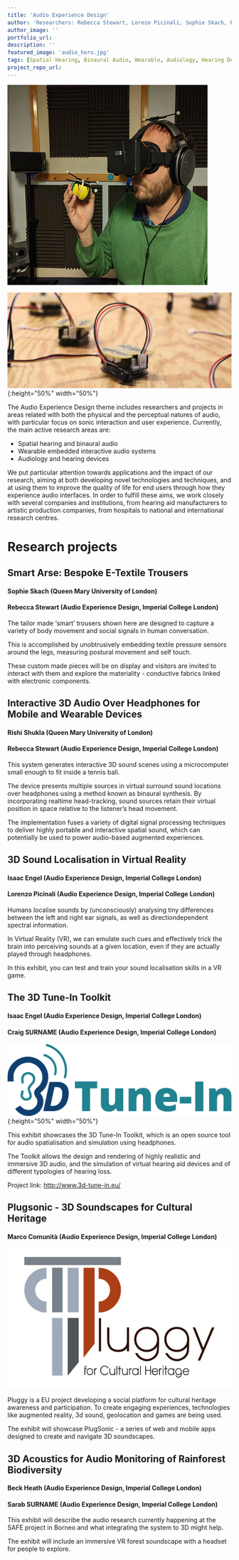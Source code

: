 ```yaml
---
title: 'Audio Experience Design'
author: 'Researchers: Rebecca Stewart, Lorezo Picinali, Sophie Skach, Rishi Shukla, Isaac Engel, Marco Comunità, Beck Heath, Sarab, Craig'
author_image: ''
portfolio_url:
description: ''
featured_image: 'audio_hero.jpg'
tags: [Spatial Hearing, Binaural Audio, Wearable, Audiology, Hearing Devices]
project_repo_url:
---
```

![](./audio_hero.jpg)

![](./audio_1.jpg){:height="50%" width="50%"}

The Audio Experience Design theme includes researchers and projects in areas related with both the physical and the perceptual natures of audio, with particular focus on sonic interaction and user experience. Currently, the main active research areas are:

* Spatial hearing and binaural audio
* Wearable embedded interactive audio systems
* Audiology and hearing devices

We put particular attention towards applications and the impact of our research, aiming at both developing novel technologies and techniques, and at using them to improve the quality of life for end users through how they experience audio interfaces. In order to fulfill these aims, we work closely with several companies and institutions, from hearing aid manufacturers to artistic production companies, from hospitals to national and international research centres.

# Research projects
## Smart Arse: Bespoke E-Textile Trousers
#### Sophie Skach (Queen Mary University of London)
#### Rebecca Stewart (Audio Experience Design, Imperial College London)
The tailor made ‘smart’ trousers shown here are designed to capture a variety of body movement and social signals in human conversation.

This is accomplished by unobtrusively embedding textile pressure sensors around the legs, measuring postural movement and self touch.

These custom made pieces will be on display and visitors are invited to interact with them and explore the materiality - conductive fabrics linked with electronic components.

## Interactive 3D Audio Over Headphones for Mobile and Wearable Devices
#### Rishi Shukla (Queen Mary University of London)
#### Rebecca Stewart (Audio Experience Design, Imperial College London)

This system generates interactive 3D sound scenes using a microcomputer small enough to fit inside a tennis ball.

The device presents multiple sources in virtual surround sound locations over headphones using a method known as binaural synthesis. By incorporating realtime head-tracking, sound sources retain their virtual position in space relative to the listener’s head movement.

The implementation fuses a variety of digital signal processing techniques to deliver highly portable and interactive spatial sound, which can potentially be used to power audio-based augmented experiences.

## 3D Sound Localisation in Virtual Reality
#### Isaac Engel (Audio Experience Design, Imperial College London)
#### Lorenzo Picinali (Audio Experience Design, Imperial College London)

Humans localise sounds by (unconsciously) analysing tiny differences between the left and right ear signals, as well as directiondependent spectral information.

In Virtual Reality (VR), we can emulate such cues and effectively trick the brain into perceiving sounds at a given location, even if they are actually played through headphones.

In this exhibit, you can test and train your sound localisation skills in a VR game.

## The 3D Tune-In Toolkit
#### Isaac Engel (Audio Experience Design, Imperial College London)
#### Craig SURNAME (Audio Experience Design, Imperial College London)

![](./audio_3d.png){:height="50%" width="50%"}

This exhibit showcases the 3D Tune-In Toolkit, which is an open source tool for audio spatialisation and simulation using headphones.

The Toolkit allows the design and rendering of highly realistic and immersive 3D audio, and the simulation of virtual hearing aid devices and of different typologies of hearing loss.

Project link: http://www.3d-tune-in.eu/

## Plugsonic - 3D Soundscapes for Cultural Heritage
#### Marco Comunità (Audio Experience Design, Imperial College London)

![](./audio_pluggy.jpg)

Pluggy is a EU project developing a social platform for cultural heritage awareness and
participation. To create engaging experiences, technologies like augmented reality, 3d sound, geolocation and games are being used.

The exhibit will showcase PlugSonic - a series of web and mobile apps designed to create and navigate 3D soundscapes.

## 3D Acoustics for Audio Monitoring of Rainforest Biodiversity
#### Beck Heath (Audio Experience Design, Imperial College London)
#### Sarab SURNAME (Audio Experience Design, Imperial College London)
This exhibit will describe the audio research currently happening at the SAFE project in Borneo and what integrating the system to 3D might help.

The exhibit will include an immersive VR forest soundscape with a headset for people to explore.
